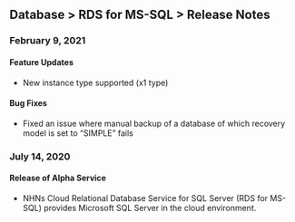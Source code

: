 ## Database > RDS for MS-SQL > Release Notes

### February 9, 2021

#### Feature Updates

* New instance type supported (x1 type)

#### Bug Fixes

* Fixed an issue where manual backup of a database of which recovery model is set to “SIMPLE” fails
### July 14, 2020

#### Release of Alpha Service 

* NHNs Cloud Relational Database Service for SQL Server (RDS for MS-SQL) provides Microsoft SQL Server in the cloud environment. 

